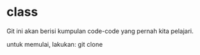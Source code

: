 # class

Git ini akan berisi kumpulan code-code yang pernah kita pelajari.

untuk memulai, lakukan:
git clone 
